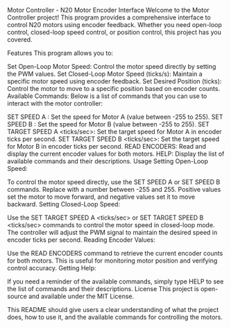 Motor Controller - N20 Motor Encoder Interface
Welcome to the Motor Controller project! This program provides a comprehensive interface to control N20 motors using encoder feedback. Whether you need open-loop control, closed-loop speed control, or position control, this project has you covered.

Features
This program allows you to:

Set Open-Loop Motor Speed: Control the motor speed directly by setting the PWM values.
Set Closed-Loop Motor Speed (ticks/s): Maintain a specific motor speed using encoder feedback.
Set Desired Position (ticks): Control the motor to move to a specific position based on encoder counts.
Available Commands:
Below is a list of commands that you can use to interact with the motor controller:

SET SPEED A <value>: Set the speed for Motor A (value between -255 to 255).
SET SPEED B <value>: Set the speed for Motor B (value between -255 to 255).
SET TARGET SPEED A <ticks/sec>: Set the target speed for Motor A in encoder ticks per second.
SET TARGET SPEED B <ticks/sec>: Set the target speed for Motor B in encoder ticks per second.
READ ENCODERS: Read and display the current encoder values for both motors.
HELP: Display the list of available commands and their descriptions.
Usage
Setting Open-Loop Speed:

To control the motor speed directly, use the SET SPEED A <value> or SET SPEED B <value> commands. Replace <value> with a number between -255 and 255. Positive values set the motor to move forward, and negative values set it to move backward.
Setting Closed-Loop Speed:

Use the SET TARGET SPEED A <ticks/sec> or SET TARGET SPEED B <ticks/sec> commands to control the motor speed in closed-loop mode. The controller will adjust the PWM signal to maintain the desired speed in encoder ticks per second.
Reading Encoder Values:

Use the READ ENCODERS command to retrieve the current encoder counts for both motors. This is useful for monitoring motor position and verifying control accuracy.
Getting Help:

If you need a reminder of the available commands, simply type HELP to see the list of commands and their descriptions.
License
This project is open-source and available under the MIT License.

This README should give users a clear understanding of what the project does, how to use it, and the available commands for controlling the motors.
